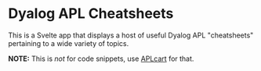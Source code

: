 # Dyalog APL Cheatsheets

This is a Svelte app that displays a host of useful Dyalog APL "cheatsheets" pertaining to a wide variety of topics.

**NOTE:** This is *not* for code snippets, use [APLcart](https://aplcart.info) for that.
